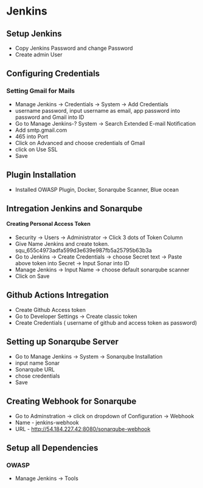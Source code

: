 # Jenkins

## Setup Jenkins

- Copy Jenkins Password and change Password
- Create admin User

## Configuring Credentials

### Setting Gmail for Mails

- Manage Jenkins -> Credentials -> System -> Add Credentials
- username password, input username as email, app password into password and Gmail into ID
- Go to Manage Jenkins-? System -> Search Extended E-mail Notification
- Add smtp.gmail.com
- 465 into Port
- Click on Advanced and choose credentials of Gmail
- click on Use SSL
- Save

## Plugin Installation

- Installed OWASP Plugin, Docker, Sonarqube Scanner, Blue ocean

## Intregation Jenkins and Sonarqube

#### Creating Personal Access Token
- Security -> Users -> Administrator -> Click 3 dots of Token Column
- Give Name Jenkins and create token. squ_655c4973adfa599d3e639e987fb5a25795b63b3a
- Go to Jenkins -> Create Credentials -> choose Secret text -> Paste above token into Secret -> Input Sonar into ID 
- Manage Jenkins -> Input Name -> choose default sonarqube scanner
- Click on Save 

## Github Actions Intregation
- Create Github Access token 
- Go to Developer Settings -> Create classic token
- Create Credentials ( username of github and access token as password)

##  Setting up Sonarqube Server
- Go to Manage Jenkins -> System -> Sonarqube Installation
- input name Sonar
- Sonarqube URL
- chose credentials
- Save 

## Creating Webhook for Sonarqube
- Go to Adminstration -> click on dropdown of Configuration -> Webhook
- Name - jenkins-webhook
- URL - http://54.184.227.42:8080/sonarqube-webhook

## Setup all Dependencies

### OWASP

- Manage Jenkins -> Tools

